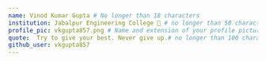 ```yaml
---
name: Vinod Kumar Gupta # No longer than 18 characters
institution: Jabalpur Engineering College 🚩 # no longer than 58 characters
profile_pic: vkgupta857.png # Name and extension of your profile picture(ex. mona.png)
quote:  Try to give your best. Never give up.# no longer than 100 characters
github_user: vkgupta857
---
```

